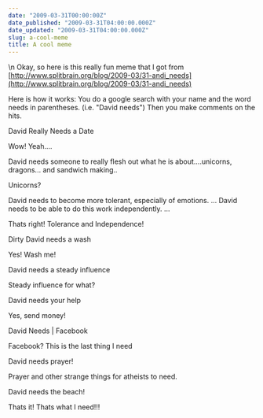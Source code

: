 ```yaml
---
date: "2009-03-31T00:00:00Z"
date_published: "2009-03-31T04:00:00.000Z"
date_updated: "2009-03-31T04:00:00.000Z"
slug: a-cool-meme
title: A cool meme
---
```


\n    Okay, so here is this really fun meme that I got from [http://www.splitbrain.org/blog/2009-03/31-andi_needs](http://www.splitbrain.org/blog/2009-03/31-andi_needs)

Here is how it works: You do a google search with your name and the word needs in parentheses.  (i.e. "David needs") Then you make comments on the hits.

David Really Needs a Date 

Wow!  Yeah.... 

David needs someone to really flesh out what he is about....unicorns, dragons... and sandwich making.. 

Unicorns?

David needs to become more tolerant, especially of emotions. ... David needs to be able to do this work independently. ... 

Thats right!  Tolerance and Independence!

Dirty David needs a wash 

Yes! Wash me!

David needs a steady influence 

Steady influence for what?

David needs your help 

Yes, send money!

David Needs | Facebook 

Facebook? This is the last thing I need

David needs prayer! 

Prayer and other strange things for atheists to need.

David needs the beach! 

Thats it!  Thats what I need!!!
